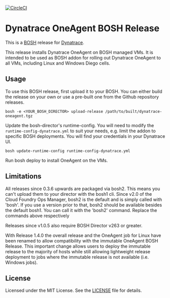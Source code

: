 [![CircleCI](https://circleci.com/gh/Dynatrace/bosh-oneagent-release.svg?style=svg)](https://circleci.com/gh/Dynatrace/bosh-oneagent-release)

# Dynatrace OneAgent BOSH Release

This is a [BOSH](http://bosh.io/) release for [Dynatrace](https://www.dynatrace.com/).

This release installs Dynatrace OneAgent on BOSH managed VMs. It is intended to be used as BOSH addon for rolling out Dynatrace OneAgent to all VMs, including Linux and Windows Diego cells.

## Usage

To use this BOSH release, first upload it to your BOSH. You can either build the release on your own or use a pre-built one from the Github repository releases.

```
bosh -e <YOUR_BOSH_DIRECTOR> upload-release /path/to/built/dynatrace-oneagent.tgz
```

Update the bosh-director's runtime-config. You will need to modify the `runtime-config-dynatrace.yml` to suit your needs, e.g. limit the addon to specific BOSH deployments. You will find your credentials in your Dynatrace UI.


```
bosh update-runtime-config runtime-config-dynatrace.yml
```

Run bosh deploy to install OneAgent on the VMs.

## Limitations
All releases since 0.3.6 upwards are packaged via bosh2. This means you can't upload them to your director with the bosh1 cli.
Since v2.0 of the Cloud Foundry Ops Manager, bosh2 is the default and is simply called with 'bosh'. If you use a version prior to that, bosh2 should be available besides the default bosh1. You can call it with the 'bosh2' command.
Replace the commands above respectively

Releases since v1.0.5 also require BOSH Director v263 or greater.

With Release 1.4.0 the overall release and the OneAgent job for Linux have been renamed to allow compatibility with the immutable OneAgent BOSH Release. This important change allows users to deploy the immutable release to the majority of hosts while still allowing lightweight release deployment to jobs where the immutable release is not available (i.e. Windows jobs).


## License

Licensed under the MIT License. See the [LICENSE](https://github.com/dynatrace-innovationlab/bosh-oneagent-release/blob/master/LICENSE) file for details.
